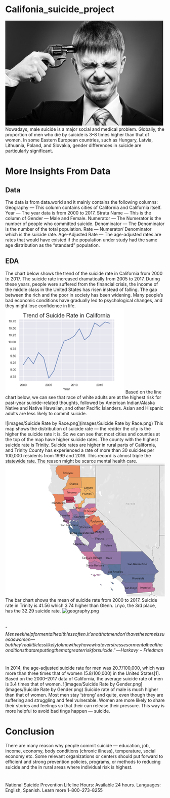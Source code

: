 # Califonia_suicide_project
![images/suicide.jpg](images/suicide.jpg)
Nowadays, male suicide is a major social and medical problem. Globally, the proportion of men who die by suicide is 3–8 times higher than that of women.
In some Eastern European countries, such as Hungary, Latvia, Lithuania, Poland, and Slovakia, gender differences in suicide are particularly significant.
# More Insights From Data
## Data
The data is from data.world and it mainly contains the following columns:
Geography — This column contains cities of California and California itself.
Year — The year data is from 2000 to 2017.
Strata Name — This is the column of Gender — Male and Female.
Numerator — The Numerator is the number of people who committed suicide.
Denominator — The Denominator is the number of the total population.
Rate — Numerator/ Denominator which is the suicide rate.
Age-Adjusted Rate — The age-adjusted rates are rates that would have existed if the population under study had the same age distribution as the “standard” population.
## EDA
The chart below shows the trend of the suicide rate in California from 2000 to 2017. The suicide rate increased dramatically from 2005 to 2017.
During these years, people were suffered from the financial crisis, the income of the middle class in the United States has risen instead of falling. The gap between the rich and the poor in society has been widening. Many people’s bad economic conditions have gradually led to psychological changes, and they might lose confidence in life.
![images/Trend_in_California.png](images/Trend_in_California.png)
Based on the line chart below, we can see that race of white adults are at the highest risk for past-year suicide-related thoughts, followed by American Indian/Alaska Native and Native Hawaiian, and other Pacific Islanders. Asian and Hispanic adults are less likely to commit suicide.

![images/Suicide Rate by Race.png](images/Suicide Rate by Race.png)
This map shows the distribution of suicide rate — the redder the city is the higher the suicide rate it is. So we can see that most cities and counties at the top of the map have higher suicide rates. The county with the highest suicide rate is Trinity. Suicide rates are higher in rural parts of California, and Trinity County has experienced a rate of more than 30 suicides per 100,000 residents from 1999 and 2016. This record is almost triple the statewide rate. The reason might be scarce mental health care.
![images/map.png](images/map.png)
The bar chart shows the mean of suicide rate from 2000 to 2017. Suicide rate in Trinity is 41.56 which 3.74 higher than Glenn. Lnyo, the 3rd place, has the 32.29 suicide rate.
![geography.png](geography.png)
#
$“Men seek help for mental health less often. It’s not that men don’t have the same issues as women — but they’re a little less likely to know they have whatever stresses or mental health conditions that are putting them at greater risk for suicide.” — Harkavy-Friedman$
#
In 2014, the age-adjusted suicide rate for men was 20.7/100,000, which was more than three times that of women (5.8/100,000) in the United States[1]. Based on the 2000–2017 data of California, the average suicide rate of men is 3.4 times that of women.
![images/Suicide Rate by Gender.png](images/Suicide Rate by Gender.png)
Suicide rate of male is much higher than that of women. Most men stay ‘strong’ and quite, even though they are suffering and struggling and feel vulnerable. Women are more likely to share their stories and feelings so that their can release their pressure. This way is more helpful to avoid bad tings happen — suicide.
# Conclusion
There are many reason why people commit suicide — education, job, income, economy, body conditions (chronic illness), temperature, social economy etc. Some relevant organizations or centers should put forward to efficient and strong prevention policies, programs, or methods to reducing suicide and the in rural areas where individual risk is highest.
#
National Suicide Prevention Lifeline
Hours: Available 24 hours. Languages: English, Spanish.
Learn more
1–800–273–8255
